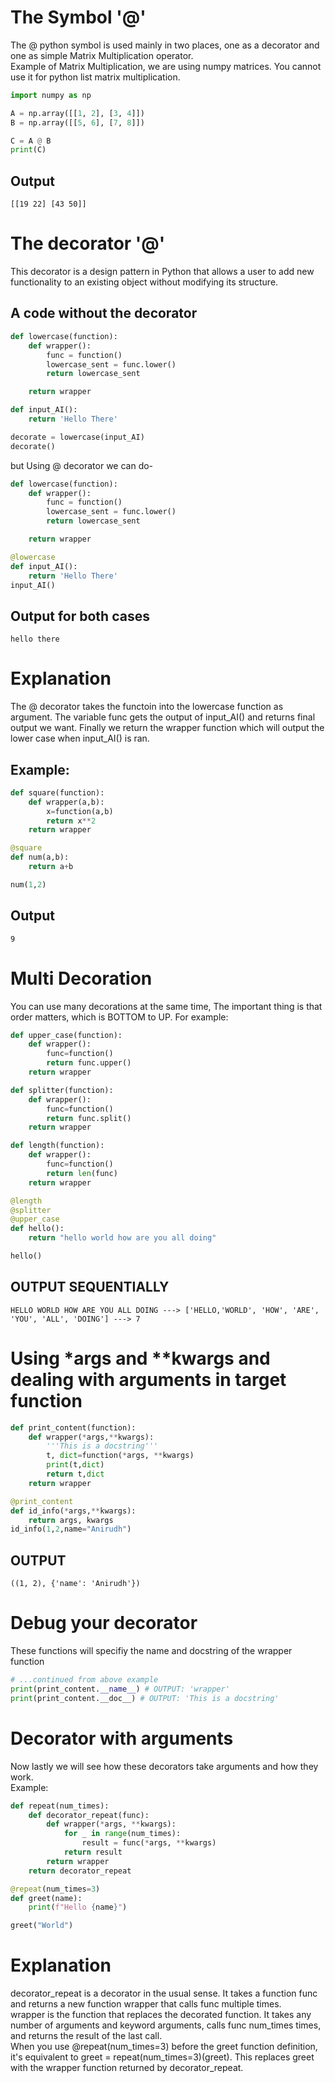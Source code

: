 # The Symbol '@'
The @ python symbol is used mainly in two places, one as a decorator and one as simple Matrix Multiplication operator.
<br> Example of Matrix Multiplication, we are using numpy matrices. You cannot use it for python list matrix multiplication.
```python
import numpy as np

A = np.array([[1, 2], [3, 4]])
B = np.array([[5, 6], [7, 8]])

C = A @ B
print(C) 
```
## Output
```
[[19 22] [43 50]]
```

# The decorator '@'
This decorator is a design pattern in Python that allows a user to add new functionality to an existing object without modifying its structure. 
## A code without the decorator
```python
def lowercase(function):
    def wrapper():
        func = function()
        lowercase_sent = func.lower()
        return lowercase_sent

    return wrapper

def input_AI():
    return 'Hello There'

decorate = lowercase(input_AI)
decorate()
```
but Using @ decorator we can do-

```python
def lowercase(function):
    def wrapper():
        func = function()
        lowercase_sent = func.lower()
        return lowercase_sent

    return wrapper

@lowercase
def input_AI():
    return 'Hello There'
input_AI()
```
## Output for both cases
```
hello there
```
# Explanation
The @ decorator takes the functoin into the lowercase function as argument. The variable func gets the output of input_AI() and returns 
final output we want. Finally we return the wrapper function which will output the lower case when input_AI() is ran.
## Example:
```python
def square(function):
    def wrapper(a,b):
        x=function(a,b)
        return x**2
    return wrapper

@square
def num(a,b):
    return a+b

num(1,2)
```
## Output
```
9
```
# Multi Decoration
You can use many decorations at the same time, The important thing is that order matters, which is BOTTOM to UP. For example:
```python
def upper_case(function):
    def wrapper():
        func=function()
        return func.upper()
    return wrapper

def splitter(function):
    def wrapper():
        func=function()
        return func.split()
    return wrapper

def length(function):
    def wrapper():
        func=function()
        return len(func)
    return wrapper

@length
@splitter
@upper_case
def hello():
    return "hello world how are you all doing"

hello()
```
## OUTPUT SEQUENTIALLY
```
HELLO WORLD HOW ARE YOU ALL DOING ---> ['HELLO,'WORLD', 'HOW', 'ARE', 'YOU', 'ALL', 'DOING'] ---> 7
```
# Using *args and **kwargs and dealing with arguments in target function
```python
def print_content(function):
    def wrapper(*args,**kwargs):
        '''This is a docstring'''
        t, dict=function(*args, **kwargs)
        print(t,dict)
        return t,dict
    return wrapper

@print_content
def id_info(*args,**kwargs):
    return args, kwargs
id_info(1,2,name="Anirudh")
```
## OUTPUT
```
((1, 2), {'name': 'Anirudh'})
```
# Debug your decorator
These functions will specifiy the name and docstring of the wrapper function
```python
# ...continued from above example
print(print_content.__name__) # OUTPUT: 'wrapper'
print(print_content.__doc__) # OUTPUT: 'This is a docstring'
```

# Decorator with arguments
Now lastly we will see how these decorators take arguments and how they work.<br>
Example:
```python
def repeat(num_times):
    def decorator_repeat(func):
        def wrapper(*args, **kwargs):
            for _ in range(num_times):
                result = func(*args, **kwargs)
            return result
        return wrapper
    return decorator_repeat

@repeat(num_times=3)
def greet(name):
    print(f"Hello {name}")

greet("World")
```
# Explanation
decorator_repeat is a decorator in the usual sense. It takes a function func and returns a new function wrapper that calls func multiple times.<br>
wrapper is the function that replaces the decorated function. It takes any number of arguments and keyword arguments, calls func num_times times, and returns the result of the last call.<br>
When you use @repeat(num_times=3) before the greet function definition, it's equivalent to greet = repeat(num_times=3)(greet). This replaces greet with the wrapper function returned by decorator_repeat.
